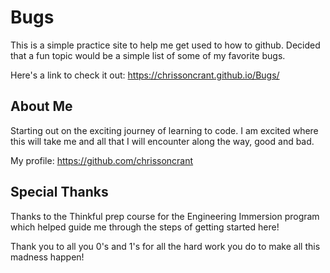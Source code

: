 # Bugs

This is a simple practice site to help me get used to how to github. Decided that a fun topic would be a simple list of some of my favorite bugs.

Here's a link to check it out: https://chrissoncrant.github.io/Bugs/

## About Me

Starting out on the exciting journey of learning to code. I am excited where this will take me and all that I will encounter along the way, good and bad. 

My profile: https://github.com/chrissoncrant

## Special Thanks

Thanks to the Thinkful prep course for the Engineering Immersion program which helped guide me through the steps of getting started here!

Thank you to all you 0's and 1's for all the hard work you do to make all this madness happen!




